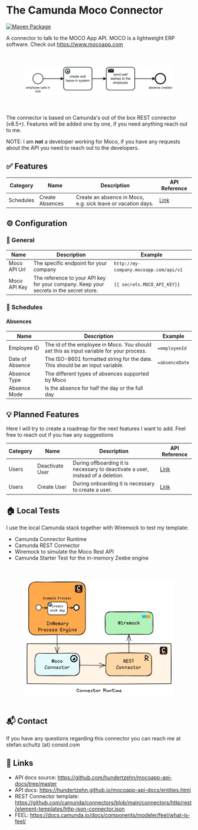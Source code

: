 # The Camunda Moco Connector

[![Maven Package](https://github.com/itsmestefanjay/camunda-moco-connector/actions/workflows/maven-build.yml/badge.svg)](https://github.com/itsmestefanjay/camunda-moco-connector/actions/workflows/maven-build.yml)

A connector to talk to the MOCO App API. MOCO is a lightweight ERP software. Check out https://www.mocoapp.com

<p></p>
<p align="center" style="margin: 50px">
  <img src="example.png" width="500" alt="Example process with the Moco connector"/>
</p>
<p></p>

The connector is based on Camunda's out of the box REST connector (v8.5+). Features will be added one by one, if you need anything reach out to me.

NOTE: I am **not** a developer working for Moco, if you have any requests about the API you need to reach out to the developers.


## ✅ Features
| Category  | Name            | Description                                                  | API Reference                                                                                  | 
|-----------|-----------------|--------------------------------------------------------------|------------------------------------------------------------------------------------------------|
| Schedules | Create Absences | Create an absence in Moco, e.g. sick leave or vacation days. | [Link](https://hundertzehn.github.io/mocoapp-api-docs/sections/schedules.html#post-schedules)  |

## ⚙️ Configuration

### 📍 General
| Name            | Description                                                                                | Example                                |
|-----------------|--------------------------------------------------------------------------------------------|----------------------------------------|
| Moco API Url    | The specific endpoint for your company                                                     | `http://my-company.mocoapp.com/api/v1` |
| Moco API Key    | The reference to your API key for your company. Keep your secrets in the secret store.     | `{{ secrets.MOCO_API_KEY}}`            | 

### 📆 Schedules

#### Absences

| Name            | Description                                                                                                      | Example          |
|-----------------|------------------------------------------------------------------------------------------------------------------|------------------|
| Employee ID     | The id of the employee in Moco. You should set this as input variable for your process.                          | `=employeeId`    |
| Date of Absence | The ISO-8601 formatted string for the date. This should be an input variable.                                    | `=absenceDate`   |
| Absence Type    | The different types of absences supported by Moco                                                                | <Dropdown Value> |
| Absence Mode    | Is the absence for half the day or the full day                                                                  | <Dropdown Value> |

## 💡 Planned Features

Here I will try to create a roadmap for the next features I want to add. Feel free to reach out if you hae any suggestions

| Category | Name             | Description                                                                      | API Reference                                                                            |
|----------|------------------|----------------------------------------------------------------------------------|------------------------------------------------------------------------------------------|
| Users    | Deactivate User  | During offboarding it is necessary to deactivate a user, instead of a deletion.  | [Link](https://hundertzehn.github.io/mocoapp-api-docs/sections/users.html#put-usersid)   |
| Users    | Create User      | During onboarding it is necessary to create a user.                              | [Link](https://hundertzehn.github.io/mocoapp-api-docs/sections/users.html#post-users)    |


## 🏠 Local Tests

I use the local Camunda stack together with Wiremock to test my template:

* Camunda Connector Runtime
* Camunda REST Connector
* Wiremock to simulate the Moco Rest API
* Camunda Starter Test for the in-memory Zeebe engine

<p align="center" style="margin: 50px">
  <img src="test_setup.png" width="500" alt="Test setup"/>
</p>

## 📬 Contact

If you have any questions regarding this connector you can reach me at stefan.schultz (at) consid.com

## 🔗 Links
* API docs source: https://github.com/hundertzehn/mocoapp-api-docs/tree/master
* API docs: https://hundertzehn.github.io/mocoapp-api-docs/entities.html
* REST Connector template: https://github.com/camunda/connectors/blob/main/connectors/http/rest/element-templates/http-json-connector.json
* FEEL: https://docs.camunda.io/docs/components/modeler/feel/what-is-feel/
